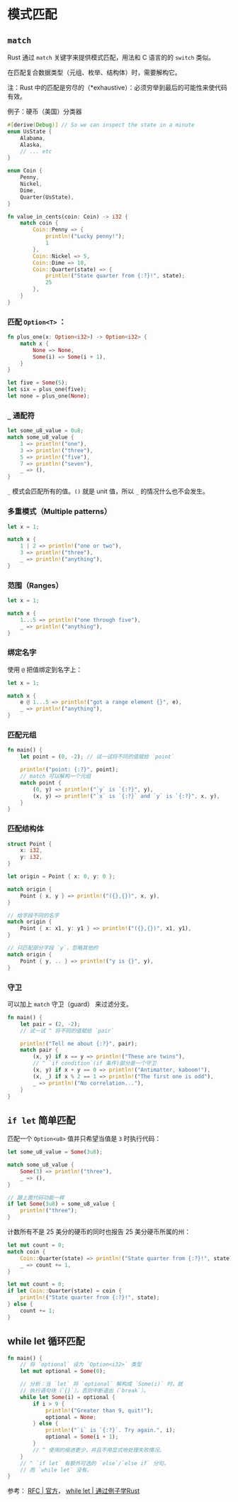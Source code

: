 
# 模式匹配

## `match`

Rust 通过 `match` 关键字来提供模式匹配，用法和 C 语言的的 `switch` 类似。

在匹配复合数据类型（元组、枚举、结构体）时，需要解构它。

注：Rust 中的匹配是穷尽的（*exhaustive）：必须穷举到最后的可能性来使代码有效。


例子：硬币（美国）分类器

```rust
#[derive(Debug)] // So we can inspect the state in a minute
enum UsState {
    Alabama,
    Alaska,
    // ... etc
}

enum Coin {
    Penny,
    Nickel,
    Dime,
    Quarter(UsState),
}

fn value_in_cents(coin: Coin) -> i32 {
    match coin {
        Coin::Penny => {
            println!("Lucky penny!");
            1
        },
        Coin::Nickel => 5,
        Coin::Dime => 10,
        Coin::Quarter(state) => {
            println!("State quarter from {:?}!", state);
            25
        },
    }
}
```

### 匹配 `Option<T>` ：

```rust
fn plus_one(x: Option<i32>) -> Option<i32> {
    match x {
        None => None,
        Some(i) => Some(i + 1),
    }
}

let five = Some(5);
let six = plus_one(five);
let none = plus_one(None);
```


### `_` 通配符

```rust
let some_u8_value = 0u8;
match some_u8_value {
    1 => println!("one"),
    3 => println!("three"),
    5 => println!("five"),
    7 => println!("seven"),
    _ => (),
}
```

`_` 模式会匹配所有的值。`()` 就是 unit 值，所以 `_` 的情况什么也不会发生。

### 多重模式（Multiple patterns）

```rust
let x = 1;

match x {
    1 | 2 => println!("one or two"),
    3 => println!("three"),
    _ => println!("anything"),
}
```

### 范围（Ranges）

```rust
let x = 1;

match x {
    1...5 => println!("one through five"),
    _ => println!("anything"),
}
```

### 绑定名字

使用 `@` 把值绑定到名字上：

```rust
let x = 1;

match x {
    e @ 1...5 => println!("got a range element {}", e),
    _ => println!("anything"),
}
```

### 匹配元组

```rust
fn main() {
    let point = (0, -2); // 试一试将不同的值赋给 `point`

    println!("point: {:?}", point);
    // match 可以解构一个元组
    match point {
        (0, y) => println!("`y` is `{:?}", y),
        (x, y) => println!("`x` is `{:?}` and `y` is `{:?}", x, y),
    }
}
```

### 匹配结构体

```rust
struct Point {
    x: i32,
    y: i32,
}

let origin = Point { x: 0, y: 0 };

match origin {
    Point { x, y } => println!("({},{})", x, y),
}

// 给字段不同的名字
match origin {
    Point { x: x1, y: y1 } => println!("({},{})", x1, y1),
}

// 只匹配部分字段 `y`，忽略其他的
match origin {
    Point { y, .. } => println!("y is {}", y),
}
```

### 守卫

可以加上 `match` 守卫（guard） 来过滤分支。

```rust
fn main() {
    let pair = (2, -2);
    // 试一试 ^ 将不同的值赋给 `pair`

    println!("Tell me about {:?}", pair);
    match pair {
        (x, y) if x == y => println!("These are twins"),
        // ^ `if condition`(if 条件)部分是一个守卫
        (x, y) if x + y == 0 => println!("Antimatter, kaboom!"),
        (x, _) if x % 2 == 1 => println!("The first one is odd"),
        _ => println!("No correlation..."),
    }
}
```


## `if let` 简单匹配

匹配一个 `Option<u8>` 值并只希望当值是 `3` 时执行代码：

```rust
let some_u8_value = Some(3u8);

match some_u8_value {
    Some(3) => println!("three"),
    _ => (),
}

// 跟上面代码功能一样
if let Some(3u8) = some_u8_value {
    println!("three");
}
``` 

计数所有不是 25 美分的硬币的同时也报告 25 美分硬币所属的州：

```rust
let mut count = 0;
match coin {
    Coin::Quarter(state) => println!("State quarter from {:?}!", state),
    _ => count += 1,
}

let mut count = 0;
if let Coin::Quarter(state) = coin {
    println!("State quarter from {:?}!", state);
} else {
    count += 1;
}
```

## while let 循环匹配

```rust
fn main() {
    // 将 `optional` 设为 `Option<i32>` 类型
    let mut optional = Some(0);

    // 分析：当 `let` 将 `optional` 解构成 `Some(i)` 时，就
    // 执行语句块（`{}`）。否则中断退出（`break`）。
    while let Some(i) = optional {
        if i > 9 {
            println!("Greater than 9, quit!");
            optional = None;
        } else {
            println!("`i` is `{:?}`. Try again.", i);
            optional = Some(i + 1);
        }
        // ^ 使用的缩进更少，并且不用显式地处理失败情况。
    }
    // ^ `if let` 有额外可选的 `else`/`else if` 分句，
    // 而 `while let` 没有。
}
```

参考：
[RFC | 官方](http://github.com/rust-lang/rfcs/pull/214)， 
[while let | 通过例子学Rust](http://rustwiki.org/rust-by-example/flow_control/while_let.html)